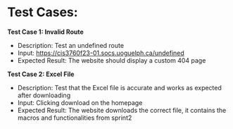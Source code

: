 # Test Cases:

**Test Case 1: Invalid Route**
- Description: Test an undefined route
- Input: https://cis3760f23-01.socs.uoguelph.ca/undefined
- Expected Result: The website should display a custom 404 page

**Test Case 2: Excel File**
- Description: Test that the Excel file is accurate and works as expected after downloading
- Input: Clicking download on the homepage
- Expected Result: The website downloads the correct file, it contains the macros and functionalities from sprint2
